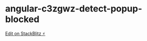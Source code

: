 # angular-c3zgwz-detect-popup-blocked

[Edit on StackBlitz ⚡️](https://stackblitz.com/edit/angular-c3zgwz-detect-popup-blocked)